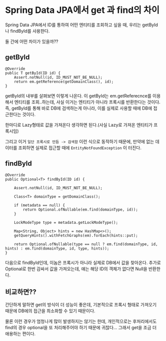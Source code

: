 # Spring Data JPA에서 get 과 find의 차이

Spring Data JPA에서 ID를 통하여 어떤 엔티티를 조회하고 싶을 때, 우리는 getById나 findById를 사용한다.

둘 간에 어떤 차이가 있을까??

## getById

```
@Override
public T getById(ID id) {
    Assert.notNull(id, ID_MUST_NOT_BE_NULL);
    return em.getReference(getDomainClass(), id);
}
```

getById의 내부를 살펴보면 이렇게 나온다.
이 getById는 em.getReferecnce를 이용해서 엔티티를 조회..하는데, 사실 이거는 엔티티가 아니라 프록시를 반환한다는 것이다.
즉, getById를 통해 바로 DB에 검색하는게 아니라, 이를 실제로 사용할 때에 DB에 접근한다는 것이다.

한마디로 Lazy형태로 값을 가져온다 생각하면 된다.(사실 Lazy로 가져온 엔티티가 프록시임)

그리고 이거 `일단 프록시로 만듬 -> 검색함` 이런 식으로 동작하기 때문에, 만약에 없는 데이터를 조회하면 실제로 접근할 때에 `EntityNotFoundException` 이 터진다.

## findById

```
@Override
public Optional<T> findById(ID id) {

    Assert.notNull(id, ID_MUST_NOT_BE_NULL);

    Class<T> domainType = getDomainClass();

    if (metadata == null) {
        return Optional.ofNullable(em.find(domainType, id));
    }

    LockModeType type = metadata.getLockModeType();

    Map<String, Object> hints = new HashMap<>();
    getQueryHints().withFetchGraphs(em).forEach(hints::put);

    return Optional.ofNullable(type == null ? em.find(domainType, id, hints) : em.find(domainType, id, type, hints));
}
```

다음으로 findById인데, 이놈은 프록시가 아니라 실제로 DB에서 값을 찾아온다.
추가로 Optional로 한번 감싸서 값을 가져오는데, 얘는 해당 ID의 객체가 없다면 Null을 반환한다.

## 비교하면??

간단하게 말하면 get의 방식이 더 성능이 좋은데, 기본적으로 프록시 형태로 가져오기 때문에 DB에의 접근을 최소화할 수 있기 때문이다.

물론 이런 경우가 엄청나게 많이 발생하지는 않기는 한데, 개인적으로는 후처리에서도 find의 경우 optional을 또 처리해주어야 하기 때문에 귀찮다... 그래서 get을 조금 더 애용하는 편이다.
